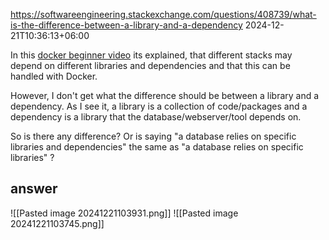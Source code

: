 https://softwareengineering.stackexchange.com/questions/408739/what-is-the-difference-between-a-library-and-a-dependency
2024-12-21T10:36:13+06:00




In this [docker beginner video](https://www.youtube.com/watch?v=fqMOX6JJhGo) its explained, that different stacks may depend on different libraries and dependencies and that this can be handled with Docker.

However, I don't get what the difference should be between a library and a dependency. As I see it, a library is a collection of code/packages and a dependency is a library that the database/webserver/tool depends on.

So is there any difference? Or is saying "a database relies on specific libraries and dependencies" the same as "a database relies on specific libraries" ?

##  answer

![[Pasted image 20241221103931.png]]
![[Pasted image 20241221103745.png]]
